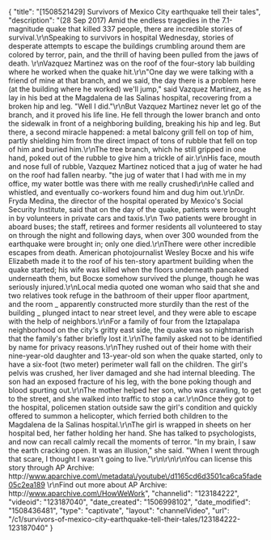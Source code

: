 {
    "title": "[1508521429] Survivors of Mexico City earthquake tell their tales",
    "description": "(28 Sep 2017) Amid the endless tragedies in the 7.1-magnitude quake that killed 337 people, there are incredible stories of survival.\r\nSpeaking to survivors in hospital Wednesday, stories of desperate attempts to escape the buildings crumbling around them are colored by terror, pain, and the thrill of having been pulled from the jaws of death. \r\nVazquez Martinez was on the roof of the four-story lab building where he worked when the quake hit.\r\n\"One day we were talking with a friend of mine at that branch, and we said, the day there is a problem here (at the building where he worked) we'll jump,\" said Vazquez Martinez, as he lay in his bed at the Magdalena de las Salinas hospital, recovering from a broken hip and leg. \"Well I did.\"\r\nBut Vazquez Martinez never let go of the branch, and it proved his life line. He fell through the lower branch and onto the sidewalk in front of a neighboring building, breaking his hip and leg. But there, a second miracle happened: a metal balcony grill fell on top of him, partly shielding him from the direct impact of tons of rubble that fell on top of him and buried him.\r\nThe tree branch, which he still gripped in one hand, poked out of the rubble to give him a trickle of air.\r\nHis face, mouth and nose full of rubble, Vazquez Martinez noticed that a jug of water he had on the roof had fallen nearby. \"the jug of water that I had with me in my office, my water bottle was there with me really crushed\r\nHe called and whistled, and eventually co-workers found him and dug him out.\r\nDr. Fryda Medina, the director of the hospital operated by Mexico's Social Security Institute, said that on the day of the quake, patients were brought in by volunteers in private cars and taxis.\r\n Two patients were brought in aboard buses; the staff, retirees and former residents all volunteered to stay on through the night and following days, when over 300 wounded from the earthquake were brought in; only one died.\r\nThere were other incredible escapes from death. American photojournalist Wesley Bocxe and his wife Elizabeth made it to the roof of his ten-story apartment building when the quake started; his wife was killed when the floors underneath pancaked underneath them, but Bocxe somehow survived the plunge, though he was seriously injured.\r\nLocal media quoted one woman who said that she and two relatives took refuge in the bathroom of their upper floor apartment, and the room _ apparently constructed more sturdily than the rest of the building _ plunged intact to near street level, and they were able to escape with the help of neighbors.\r\nFor a family of four from the Iztapalapa neighborhood on the city's gritty east side, the quake was so nightmarish that the family's father briefly lost it.\r\nThe family asked not to be identified by name for privacy reasons.\r\nThey rushed out of their home with their nine-year-old daughter and 13-year-old son when the quake started, only to have a six-foot (two meter) perimeter wall fall on the children. The girl's pelvis was crushed, her liver damaged and she had internal bleeding. The son had an exposed fracture of his leg, with the bone poking though and blood spurting out.\r\nThe mother helped her son, who was crawling, to get to the street, and she walked into traffic to stop a car.\r\nOnce they got to the hospital, policemen station outside saw the girl's condition and quickly offered to summon a helicopter, which ferried both children to the Magdalena de la Salinas hospital.\r\nThe girl is wrapped in sheets on her hospital bed, her father holding her hand. She has talked to psychologists, and now can recall calmly recall the moments of terror. \"In my brain, I saw the earth cracking open. It was an illusion,\" she said. \"When I went through that scare, I thought I wasn't going to live.\"\r\n\r\n\r\nYou can license this story through AP Archive: http:\/\/www.aparchive.com\/metadata\/youtube\/d1165cd6d3501ca6ca5fade05c2ea189 \r\nFind out more about AP Archive: http:\/\/www.aparchive.com\/HowWeWork",
    "channelid": "123184222",
    "videoid": "123187040",
    "date_created": "1506998102",
    "date_modified": "1508436481",
    "type": "captivate",
    "layout": "channelVideo",
    "url": "\/c1\/survivors-of-mexico-city-earthquake-tell-their-tales\/123184222-123187040"
}